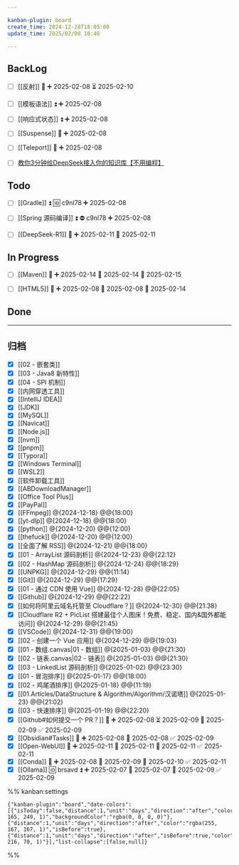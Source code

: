 ```yaml
---

kanban-plugin: board
create_time: 2024-12-28T18:05:00
update_time: 2025/02/08 18:46

---
```


## BackLog

- [ ] [[反射]] 🔼 ➕ 2025-02-08 ⏳ 2025-02-10
- [ ] [[模板语法]] ⏫ ➕ 2025-02-08
- [ ] [[响应式状态]] ⏫ ➕ 2025-02-08
- [ ] [[Suspense]] 🔽 ➕ 2025-02-08
- [ ] [[Teleport]] 🔽 ➕ 2025-02-08
- [ ] [教你3分钟给DeepSeek接入你的知识库【不用编程】](https://www.bilibili.com/video/BV1DeKHeDETj?vd_source=84272a2d7f72158b38778819be5bc6ad)


## Todo

- [ ] [[Gradle]] ⏫ 🆔 c9nl78 ➕ 2025-02-08
- [ ] [[Spring 源码编译]] ⏫ ⛔ c9nl78 ➕ 2025-02-08
- [ ] [[DeepSeek-R1]] 🔼 ➕ 2025-02-11 🛫 2025-02-11


## In Progress

- [ ] [[Maven]]  🔼 ➕ 2025-02-14 🛫 2025-02-14 📅 2025-02-15
- [ ] [[HTML5]] 🔺 ➕ 2025-02-08 🛫 2025-02-08 📅 2025-02-14


## Done



***

## 归档

- [x] [[02  - 嵌套类]]
- [x] [[03  - Java8 新特性]]
- [x] [[04  - SPI 机制]]
- [x] [[内网穿透工具]]
- [x] [[IntelliJ IDEA]]
- [x] [[JDK]]
- [x] [[MySQL]]
- [x] [[Navicat]]
- [x] [[Node.js]]
- [x] [[nvm]]
- [x] [[pnpm]]
- [x] [[Typora]]
- [x] [[Windows Terminal]]
- [x] [[WSL2]]
- [x] [[软件卸载工具]]
- [x] [[ABDownloadManager]]
- [x] [[Office Tool Plus]]
- [x] [[PayPal]]
- [x] [[FFmpeg]] @{2024-12-18} @@{18:00}
- [x] [[yt-dlp]] @{2024-12-18} @@{18:00}
- [x] [[python]] @{2024-12-20} @@{12:00}
- [x] [[thefuck]] @{2024-12-20} @@{12:00}
- [x] [[全面了解 RSS]] @{2024-12-21} @@{18:00}
- [x] [[01 - ArrayList 源码剖析]] @{2024-12-23} @@{22:12}
- [x] [[02 - HashMap 源码剖析]] @{2024-12-24} @@{18:29}
- [x] [[UNPKG]] @{2024-12-29} @@{11:14}
- [x] [[Git]] @{2024-12-29} @@{17:29}
- [x] [[01 - 通过 CDN 使用 Vue]] @{2024-12-28} @@{22:05}
- [x] [[Github]] @{2024-12-29} @@{22:22}
- [x] [[如何将阿里云域名托管至 Cloudflare？]] @{2024-12-30} @@{21:38}
- [x] [[Cloudflare R2 + PicList 搭建最佳个人图床！免费、稳定、国内&国外都能访问]] @{2024-12-29} @@{21:45}
- [x] [[VSCode]] @{2024-12-31} @@{19:00}
- [x] [[02 - 创建一个 Vue 应用]] @{2024-12-29} @@{19:03}
- [x] [[01 - 数组.canvas|01 - 数组]] @{2025-01-03} @@{21:30}
- [x] [[02 - 链表.canvas|02 - 链表]] @{2025-01-03} @@{21:30}
- [x] [[03 - LinkedList 源码剖析]] @{2025-01-02} @@{23:30}
- [x] [[01 - 冒泡排序]] @{2025-01-17} @@{18:00}
- [x] [[02 - 鸡尾酒排序]] @{2025-01-18} @@{11:19}
- [x] [[01.Articles/DataStructure & Algorithm/Algorithm/汉诺塔]] @{2025-01-23} @@{21:02}
- [x] [[03 - 快速排序]] @{2025-01-19} @@{22:20}
- [x] [[Github#如何提交一个 PR？]] 🔼 ➕ 2025-02-08 ⏳ 2025-02-09 📅 2025-02-09 ✅ 2025-02-09
- [x] [[Obsidian#Tasks]] 🔽 ➕ 2025-02-08 🛫 2025-02-08 ✅ 2025-02-09
- [x] [[Open-WebUI]] 🔼 ➕ 2025-02-11 🛫 2025-02-11 📅 2025-02-11 ✅ 2025-02-11
- [x] [[Conda]] 🔼 ➕ 2025-02-08 🛫 2025-02-09 📅 2025-02-10 ✅ 2025-02-11
- [x] [[Ollama]] 🆔 brsavd ⏫ ➕ 2025-02-07 🛫 2025-02-07 📅 2025-02-09 ✅ 2025-02-09

%% kanban:settings
```
{"kanban-plugin":"board","date-colors":[{"isToday":false,"distance":1,"unit":"days","direction":"after","color":"rgba(93, 165, 249, 1)","backgroundColor":"rgba(0, 0, 0, 0)"},{"distance":1,"unit":"days","direction":"after","color":"rgba(255, 167, 167, 1)","isBefore":true},{"distance":1,"unit":"days","direction":"after","isBefore":true,"color":"rgba(70, 216, 70, 1)"}],"list-collapse":[false,null]}
```
%%